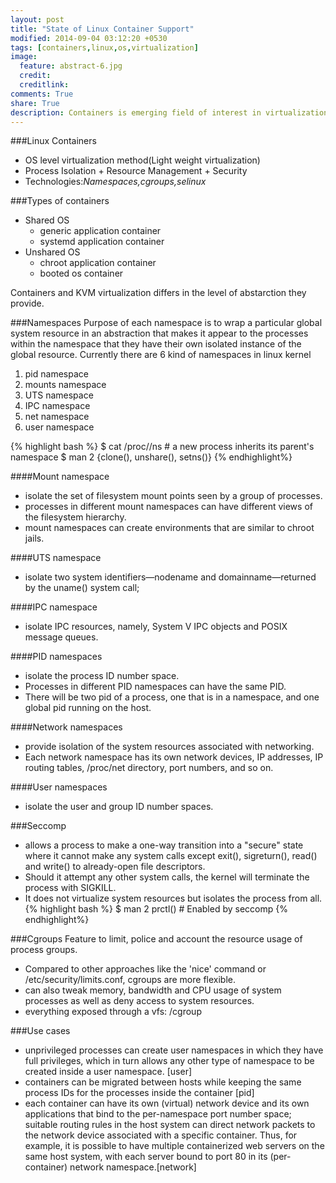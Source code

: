 ```yaml
---
layout: post
title: "State of Linux Container Support"
modified: 2014-09-04 03:12:20 +0530
tags: [containers,linux,os,virtualization]
image:
  feature: abstract-6.jpg
  credit: 
  creditlink: 
comments: True
share: True
description: Containers is emerging field of interest in virtualization domain, as it does not require hypervisor to virtualize complete operating system, and it provides a certain degree of isolation on host operating systems. However linux kernel does not have full support for containers, though they have linux namespaces and cgroups for isolation and resource control.     
---
```


###Linux Containers 
- OS level virtualization method(Light weight virtualization)
- Process Isolation + Resource Management + Security
- Technologies:*Namespaces,cgroups,selinux*

###Types of containers

- Shared OS
	- generic application container 
	- systemd application container 
- Unshared OS
	- chroot application container
	- booted os container

Containers and KVM virtualization differs in the level of abstarction they provide.

###Namespaces
Purpose of each namespace is to wrap a particular global system resource in an abstraction that makes it appear to the processes within the namespace that they have their own isolated instance of the global resource. Currently there are 6 kind of namespaces in linux kernel 

1. pid namespace 
2. mounts namespace
3. UTS namespace
4. IPC namespace 
5. net namespace
6. user namespace  

{% highlight bash %}
$ cat /proc/<pid>/ns # a new process inherits its parent's namespace
$ man 2 {clone(), unshare(), setns()}
{% endhighlight%}


####Mount namespace

- isolate the set of filesystem mount points seen by a group of processes. 
- processes in different mount namespaces can have different views of the filesystem hierarchy. 
- mount namespaces can create environments that are similar to chroot jails.	

####UTS namespace 
- isolate two system identifiers—nodename and domainname—returned by the uname() system call;

####IPC namespace
- isolate IPC resources, namely, System V IPC objects and POSIX message queues.

####PID namespaces
- isolate the process ID number space. 
- Processes in different PID namespaces can have the same PID. 
- There will be two pid of a process, one that is in a namespace, and one global pid running on the host. 
 
####Network namespaces
- provide isolation of the system resources associated with networking. 
- Each network namespace has its own network devices, IP addresses, IP routing tables, /proc/net directory, port numbers, and so on.

####User namespaces

- isolate the user and group ID number spaces.

###Seccomp
- allows a process to make a one-way transition into a "secure" state where it cannot make any system calls except exit(), sigreturn(), read() and write() to already-open file descriptors.
- Should it attempt any other system calls, the kernel will terminate the process with SIGKILL. 
- It does not  virtualize system resources but isolates the process from all. 
{% highlight bash %}
$ man 2 prctl() # Enabled by seccomp
{% endhighlight%}
 

 
###Cgroups
Feature to limit, police and account the resource usage of process groups. 

- Compared to other approaches like the 'nice' command or /etc/security/limits.conf, cgroups are more flexible.
- can also tweak memory, bandwidth and CPU usage of system processes as well as deny access to system resources.
- everything exposed through a vfs: /cgroup




###Use cases

-  unprivileged processes can create user namespaces in which they have full privileges, which in turn allows any other type of namespace to be created inside a user namespace. [user]
- containers can be migrated between hosts while keeping the same process IDs for the processes inside the container [pid]
- each container can have its own (virtual) network device and its own applications that bind to the per-namespace port number space; suitable routing rules in the host system can direct network packets to the network device associated with a specific container. Thus, for example, it is possible to have multiple containerized web servers on the same host system, with each server bound to port 80 in its (per-container) network namespace.[network]